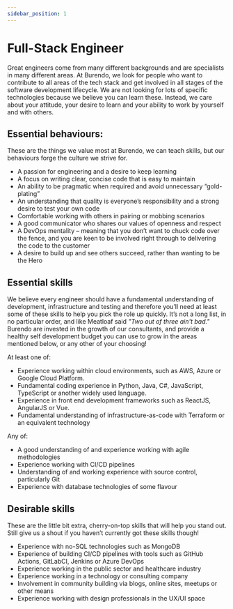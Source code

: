 ```yaml
---
sidebar_position: 1
---
```

# Full-Stack Engineer

Great engineers come from many different backgrounds and are specialists in many different areas. At Burendo, we look for people who want to contribute to all areas of the tech stack and get involved in all stages of the software development lifecycle. We are not looking for lots of specific technologies because we believe you can learn these. Instead, we care about your attitude, your desire to learn and your ability to work by yourself and with others.

## Essential behaviours:

These are the things we value most at Burendo, we can teach skills, but our behaviours forge the culture we strive for.

- A passion for engineering and a desire to keep learning
- A focus on writing clear, concise code that is easy to maintain
- An ability to be pragmatic when required and avoid unnecessary “gold-plating”
- An understanding that quality is everyone’s responsibility and a strong desire to test your own code
- Comfortable working with others in pairing or mobbing scenarios
- A good communicator who shares our values of openness and respect
- A DevOps mentality – meaning that you don’t want to chuck code over the fence, and you are keen to be involved right through to delivering the code to the customer
- A desire to build up and see others succeed, rather than wanting to be the Hero

## Essential skills

We believe every engineer should have a fundamental understanding of development, infrastructure and testing and therefore you’ll need at least some of these skills to help you pick the role up quickly. It’s not a long list, in no particular order, and like Meatloaf said _"Two out of three ain't bad."_  Burendo are invested in the growth of our consultants, and provide a healthy self development budget you can use to grow in the areas mentioned below, or any other of your choosing!

At least one of:
- Experience working within cloud environments, such as AWS, Azure or Google Cloud Platform.
- Fundamental coding experience in Python, Java, C#, JavaScript, TypeScript or another widely used language.
- Experience in front end development frameworks such as ReactJS, AngularJS or Vue.
- Fundamental understanding of infrastructure-as-code with Terraform or an equivalent technology

Any of:
- A good understanding of and experience working with agile methodologies
- Experience working with CI/CD pipelines
- Understanding of and working experience with source control, particularly Git
- Experience with database technologies of some flavour

## Desirable skills

These are the little bit extra, cherry-on-top skills that will help you stand out. Still give us a shout if you haven’t currently got these skills though!

- Experience with no-SQL technologies such as MongoDB
- Experience of building CI/CD pipelines with tools such as GitHub Actions, GitLabCI, Jenkins or Azure DevOps
- Experience working in the public sector and healthcare industry
- Experience working in a technology or consulting company
- Involvement in community building via blogs, online sites, meetups or other means
- Experience working with design professionals in the UX/UI space
